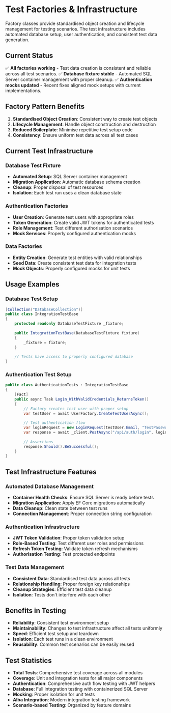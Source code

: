 # Test Factories & Infrastructure

Factory classes provide standardised object creation and lifecycle management for testing scenarios. The test
infrastructure includes automated database setup, user authentication, and consistent test data generation.

## Current Status

✅ **All factories working** - Test data creation is consistent and reliable across all test scenarios.
✅ **Database fixture stable** - Automated SQL Server container management with proper cleanup.
✅ **Authentication mocks updated** - Recent fixes aligned mock setups with current implementations.

## Factory Pattern Benefits

1. **Standardised Object Creation**: Consistent way to create test objects
2. **Lifecycle Management**: Handle object construction and destruction
3. **Reduced Boilerplate**: Minimise repetitive test setup code
4. **Consistency**: Ensure uniform test data across all test cases

## Current Test Infrastructure

### Database Test Fixture

- **Automated Setup**: SQL Server container management
- **Migration Application**: Automatic database schema creation
- **Cleanup**: Proper disposal of test resources
- **Isolation**: Each test run uses a clean database state

### Authentication Factories

- **User Creation**: Generate test users with appropriate roles
- **Token Generation**: Create valid JWT tokens for authenticated tests
- **Role Management**: Test different authorisation scenarios
- **Mock Services**: Properly configured authentication mocks

### Data Factories

- **Entity Creation**: Generate test entities with valid relationships
- **Seed Data**: Create consistent test data for integration tests
- **Mock Objects**: Properly configured mocks for unit tests

## Usage Examples

### Database Test Setup

```csharp
[Collection("DatabaseCollection")]
public class IntegrationTestBase
{
    protected readonly DatabaseTestFixture _fixture;
    
    public IntegrationTestBase(DatabaseTestFixture fixture)
    {
        _fixture = fixture;
    }
    
    // Tests have access to properly configured database
}
```

### Authentication Test Setup

```csharp
public class AuthenticationTests : IntegrationTestBase
{
    [Fact]
    public async Task Login_WithValidCredentials_ReturnsToken()
    {
        // Factory creates test user with proper setup
        var testUser = await UserFactory.CreateTestUserAsync();
        
        // Test authentication flow
        var loginRequest = new LoginRequest(testUser.Email, "TestPassword123!");
        var response = await _client.PostAsync("/api/auth/login", loginRequest);
        
        // Assertions
        response.Should().BeSuccessful();
    }
}
```

## Test Infrastructure Features

### Automated Database Management

- **Container Health Checks**: Ensure SQL Server is ready before tests
- **Migration Application**: Apply EF Core migrations automatically
- **Data Cleanup**: Clean state between test runs
- **Connection Management**: Proper connection string configuration

### Authentication Infrastructure

- **JWT Token Validation**: Proper token validation setup
- **Role-Based Testing**: Test different user roles and permissions
- **Refresh Token Testing**: Validate token refresh mechanisms
- **Authorisation Testing**: Test protected endpoints

### Test Data Management

- **Consistent Data**: Standardised test data across all tests
- **Relationship Handling**: Proper foreign key relationships
- **Cleanup Strategies**: Efficient test data cleanup
- **Isolation**: Tests don't interfere with each other

## Benefits in Testing

- **Reliability**: Consistent test environment setup
- **Maintainability**: Changes to test infrastructure affect all tests uniformly
- **Speed**: Efficient test setup and teardown
- **Isolation**: Each test runs in a clean environment
- **Reusability**: Common test scenarios can be easily reused

## Test Statistics

- **Total Tests**: Comprehensive test coverage across all modules
- **Coverage**: Unit and integration tests for all major components
- **Authentication**: Comprehensive auth flow testing with JWT helpers
- **Database**: Full integration testing with containerized SQL Server
- **Mocking**: Proper isolation for unit tests
- **Alba Integration**: Modern integration testing framework
- **Scenario-based Testing**: Organized by feature domains
